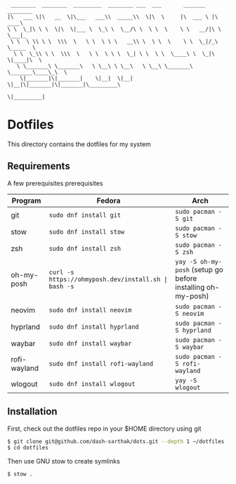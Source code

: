```text
 ________  ________  _________  ________ ___  ___       _______   ________      
|\   ___ \|\   __  \|\___   ___\\  _____\\  \|\  \     |\  ___ \ |\   ____\     
\ \  \_|\ \ \  \|\  \|___ \  \_\ \  \__/\ \  \ \  \    \ \   __/|\ \  \___|_    
 \ \  \ \\ \ \  \\\  \   \ \  \ \ \   __\\ \  \ \  \    \ \  \_|/_\ \_____  \   
  \ \  \_\\ \ \  \\\  \   \ \  \ \ \  \_| \ \  \ \  \____\ \  \_|\ \|____|\  \  
   \ \_______\ \_______\   \ \__\ \ \__\   \ \__\ \_______\ \_______\____\_\  \ 
    \|_______|\|_______|    \|__|  \|__|    \|__|\|_______|\|_______|\_________\
                                                                    \|_________|
 ```


# Dotfiles

This directory contains the dotfiles for my system

## Requirements

A few prerequisites prerequisites

| Program      | Fedora                                              | Arch                                                        |
| ------------ | --------------------------------------------------- | ----------------------------------------------------------- |
| git          | `sudo dnf install git`                              | `sudo pacman -S git`                                        |
| stow         | `sudo dnf install stow`                             | `sudo pacman -S stow`                                       |
| zsh          | `sudo dnf install zsh`                              | `sudo pacman -S zsh`                                        |
| oh-my-posh   | `curl -s https://ohmyposh.dev/install.sh \| bash -s` | `yay -S oh-my-posh` (setup go before installing oh-my-posh) |
| neovim       | `sudo dnf install neovim`                           | `sudo pacman -S neovim`                                     |
| hyprland     | `sudo dnf install hyprland`                         | `sudo pacman -S hyprland`                                   |
| waybar       | `sudo dnf install waybar`                           | `sudo pacman -S waybar`                                     |
| rofi-wayland | `sudo dnf install rofi-wayland`                     | `sudo pacman -S rofi-wayland`                               |
| wlogout      | `sudo dnf install wlogout`                          | `yay -S wlogout`                                            |

## Installation

First, check out the dotfiles repo in your $HOME directory using git

```sh
$ git clone git@github.com/dash-sarthak/dots.git --depth 1 ~/dotfiles
$ cd dotfiles
```
Then use GNU stow to create symlinks

```sh
$ stow .
```

